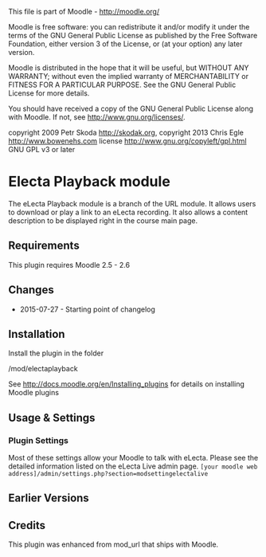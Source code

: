 This file is part of Moodle - http://moodle.org/

Moodle is free software: you can redistribute it and/or modify
it under the terms of the GNU General Public License as published by
the Free Software Foundation, either version 3 of the License, or
(at your option) any later version.

Moodle is distributed in the hope that it will be useful,
but WITHOUT ANY WARRANTY; without even the implied warranty of
MERCHANTABILITY or FITNESS FOR A PARTICULAR PURPOSE.  See the
GNU General Public License for more details.

You should have received a copy of the GNU General Public License
along with Moodle.  If not, see <http://www.gnu.org/licenses/>.

copyright 2009 Petr Skoda <http://skodak.org>, copyright 2013 Chris Egle  <http://www.bowenehs.com>
license   http://www.gnu.org/copyleft/gpl.html GNU GPL v3 or later


Electa Playback module
======================

The eLecta Playback module is a branch of the URL module. It allows users to download or play a link to an eLecta recording. It also allows a content description to be displayed right in the course main page.

Requirements
------------

This plugin requires Moodle 2.5 - 2.6


Changes
-------

* 2015-07-27 - Starting point of changelog 

Installation
-------------

Install the plugin in the folder

/mod/electaplayback

See http://docs.moodle.org/en/Installing_plugins for details on installing Moodle plugins


Usage & Settings
----------------

### Plugin Settings

Most of these settings allow your Moodle to talk with eLecta. Please see the detailed information listed on the eLecta Live admin page. `[your moodle web address]/admin/settings.php?section=modsettingelectalive`

Earlier Versions
----------------



Credits
--------

This plugin was enhanced from mod_url that ships with Moodle.